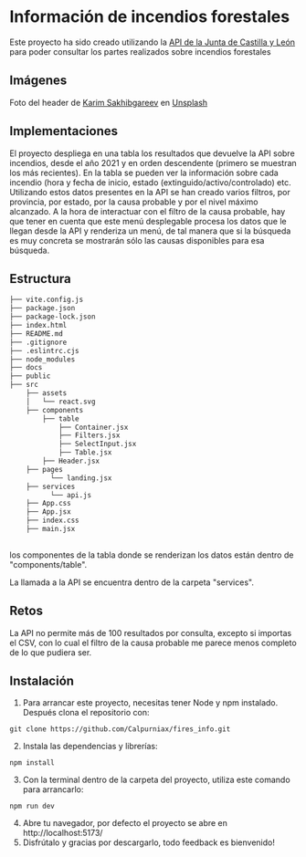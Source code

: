 # Información de incendios forestales

Este proyecto ha sido creado utilizando la [API de la Junta de Castilla y León](https://analisis.datosabiertos.jcyl.es/pages/home/) para poder consultar los partes realizados sobre incendios forestales

## Imágenes
Foto del header de <a href="https://unsplash.com/es/@karimsan?utm_content=creditCopyText&utm_medium=referral&utm_source=unsplash">Karim Sakhibgareev</a> en <a href="https://unsplash.com/es/fotos/arbol-de-hojas-verdes-durante-el-dia-AgiPiIKc9LM?utm_content=creditCopyText&utm_medium=referral&utm_source=unsplash">Unsplash</a>
  

## Implementaciones

El proyecto despliega en una tabla los resultados que devuelve la API sobre incendios, desde el año 2021 y en orden descendente (primero se muestran los más recientes). En la tabla se pueden ver la información sobre cada incendio (hora y fecha de inicio, estado (extinguido/activo/controlado) etc.
Utilizando estos datos presentes en la API se han creado varios filtros, por provincia, por estado, por la causa probable y por el nivel máximo alcanzado. A la hora de interactuar con el filtro de la causa probable, hay que tener en cuenta que este menú desplegable procesa los datos que le llegan desde la API y renderiza un menú, de tal manera que si la búsqueda es muy concreta se mostrarán sólo las causas disponibles para esa búsqueda.

## Estructura

```bash
├── vite.config.js
├── package.json
├── package-lock.json
├── index.html
├── README.md
├── .gitignore
├── .eslintrc.cjs
├── node_modules
├── docs
├── public
├── src
    ├── assets
    │   └── react.svg    
    ├── components
        ├── table
            ├── Container.jsx
            ├── Filters.jsx
            ├── SelectInput.jsx
            ├── Table.jsx
        ├── Header.jsx   
    ├── pages
          └── landing.jsx
    ├── services
          └── api.js   
    ├── App.css
    ├── App.jsx
    ├── index.css
    ├── main.jsx   
   
```

los componentes de la tabla donde se renderizan los datos están dentro de "components/table".

La llamada a la API se encuentra dentro de la carpeta "services".

## Retos

La API no permite más de 100 resultados por consulta, excepto si importas el CSV, con lo cual el filtro de la causa probable me parece menos completo de lo que pudiera ser.

## Instalación
1. Para arrancar este proyecto, necesitas tener Node y npm instalado. Después clona el repositorio con:
```
git clone https://github.com/Calpurniax/fires_info.git
```
2. Instala las dependencias y librerías:
```
npm install
```
3. Con la terminal dentro de la carpeta del proyecto, utiliza este comando para arrancarlo:
```
npm run dev
```
4. Abre tu navegador, por defecto el proyecto se abre en http://localhost:5173/
5. Disfrútalo y gracias por descargarlo, todo feedback es bienvenido!
